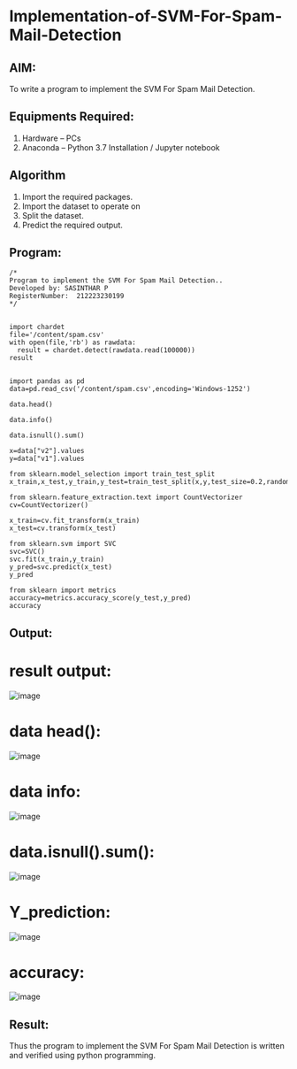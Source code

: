 # Implementation-of-SVM-For-Spam-Mail-Detection

## AIM:
To write a program to implement the SVM For Spam Mail Detection.

## Equipments Required:
1. Hardware – PCs
2. Anaconda – Python 3.7 Installation / Jupyter notebook

## Algorithm
1. Import the required packages.
2. Import the dataset to operate on
3. Split the dataset.
4. Predict the required output.

## Program:
```
/*
Program to implement the SVM For Spam Mail Detection..
Developed by: SASINTHAR P
RegisterNumber:  212223230199
*/


import chardet
file='/content/spam.csv'
with open(file,'rb') as rawdata:
  result = chardet.detect(rawdata.read(100000))
result


import pandas as pd
data=pd.read_csv('/content/spam.csv',encoding='Windows-1252')

data.head()

data.info()

data.isnull().sum()

x=data["v2"].values
y=data["v1"].values

from sklearn.model_selection import train_test_split
x_train,x_test,y_train,y_test=train_test_split(x,y,test_size=0.2,random_state=0)

from sklearn.feature_extraction.text import CountVectorizer
cv=CountVectorizer()

x_train=cv.fit_transform(x_train)
x_test=cv.transform(x_test)

from sklearn.svm import SVC
svc=SVC()
svc.fit(x_train,y_train)
y_pred=svc.predict(x_test)
y_pred

from sklearn import metrics
accuracy=metrics.accuracy_score(y_test,y_pred)
accuracy
```
## Output:
# result output:

![image](https://github.com/user-attachments/assets/d4ed74ee-011d-44d2-b43e-798da6e767c2)

# data head():
![image](https://github.com/user-attachments/assets/c3e43887-bfeb-4ee7-8f76-d9d9db3880b9)
# data info:
![image](https://github.com/user-attachments/assets/7775936d-e549-4883-9a64-c61e9a64c04b)
# data.isnull().sum():
![image](https://github.com/user-attachments/assets/0db8df00-4c75-4237-8988-a45f0dc4ca45)
# Y_prediction:
![image](https://github.com/user-attachments/assets/e385495c-5b50-41b8-bb24-d1790b6a0ab1)
# accuracy:
![image](https://github.com/user-attachments/assets/a24c2c2e-dfc8-4588-a46c-f1fe2aa6df1f)

## Result:
Thus the program to implement the SVM For Spam Mail Detection is written and verified using python programming.
